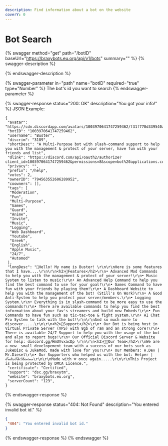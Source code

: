 ```yaml
---
description: Find information about a bot on the website
coverY: 0
---
```


# Bot Search

{% swagger method="get" path="/botID" baseUrl="https://braxybots.eu.org/api/v1/bots" summary="" %}
{% swagger-description %}

{% endswagger-description %}

{% swagger-parameter in="path" name="botID" required="true" type="Number" %}
The bot's id you want to search
{% endswagger-parameter %}

{% swagger-response status="200: OK" description="You got your info!" %}
JSON Example:

```json5
{
 "avatar": "https://cdn.discordapp.com/avatars/1003970641747259462/f31f778d339540ade022176d881da9d8.webp",
 "botID": "1003970641747259462",
 "username": "Buster",
 "discrim": "3189",
 "shortDesc": "A Multi-Purpose bot with slash-command support to help you with the management & protect of your server, have fun with your friends and list",
 "dlink": "https://discord.com/api/oauth2/authorize?client_id=1003970641747259462&permissions=8&scope=bot%20applications.commands",
 "privacy": "",
 "prefix": "/help",
 "votes": 2,
 "ownerID": "794563552606289952",
 "coowners": [],
 "tags": [
  "Moderation",
  "Fun",
  "Multi-Purpose",
  "Games",
  "Guard",
  "Anime",
  "Invite",
  "Music",
  "Logging",
  "Web Dashboard",
  "Youtube",
  "Greek",
  "English",
  "Apple Music",
  "24/7",
  "Automod"
 ],
 "longDesc": "👋Hello! My name is Buster! \r\n\r\nHere is some features that I have....\r\n\r\n<h2>🧪Features</h2>\r\n• Advanced Mod Commands to help you with the management & protect of your server!\r\n• Music System to listen to music!\r\n• An Advanced Help Command to help you find the best command to use for your goal!\r\n• Games Command to have fun with your friends by playing them!\r\n• A Dashboard Website to help you with the management of the bot! (Still's On Work)\r\n• A Good Anti-System to help you protect your server/members.\r\n• Logging System.\r\n• Everything is in slash-command to be more easy to use the commands!\r\n• There are available commands to help you find the best information about your fav's streamers and build new Embeds!\r\n• Fun Commands to have fun such as tic-tac-toe & fight system.\r\n• AI Chat Pro System to talk with the bot!\r\n\r\nAnd so much more to discover.....\r\n\r\n<h2>📱Support</h2>\r\n• Our Bot is being host in Virtual Private Server (VPS) with 8gb of ram and an strong core!\r\n• There is available 24/7 Support to help you with the usage of the bot and also to report bugs!\r\n• Our Official Discord Server & Website for help: discord.gg/HmUVvxacDp \r\n\r\n<h2>🧑‍💻Our Team</h2>\r\nWe are a new  small developement team with a success of our bots such as JukeDisc & JukeMod, made with love for you!\r\n• Our Members: H.Dev | Mr.Diesel\r\n• Our Supporters who helped us with the bot: Helper | 𝒯𝒶𝓁𝑜𝓈𝒯𝒽𝑒𝑀𝒾𝓃𝑜𝒶𝓃\r\n\r\nMade with 💗 once again.....\r\n\r\nThis Project is being protected by DMCA Licence.",
 "certificate": "Certified",
 "support": "dsc.gg/braxytm",
 "website": "braxybots.eu.org",
 "serverCount": "123",
}
```
{% endswagger-response %}

{% swagger-response status="404: Not Found" description="You entered invalid bot id." %}
```json
{
 "404": "You entered invalid bot id."
}
```
{% endswagger-response %}
{% endswagger %}
